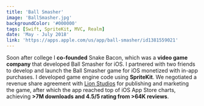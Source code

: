 ```yaml
---
title: 'Ball Smasher'
image: 'BallSmasher.jpg'
backgroundColor: '#000000'
tags: [Swift, SpriteKit, MVC, Realm]
date: 'May - July 2018'
link: 'https://apps.apple.com/us/app/ball-smasher/id1381559021'
---
```


Soon after college I **co-founded** Snake Bacon, which was a **video game company** that developed Ball Smasher for iOS. I partnered with two friends to develop and launch the Ball Smasher game for iOS monetized with in-app purchases. I developed game engine code using **SpriteKit**. We negotiated a revenue share agreement with [Lion Studios](https://lionstudios.cc) for publishing and marketing the game, after which the app reached top of iOS App Store charts, achieving **>7M downloads and 4.5/5 rating from >64K reviews**.
